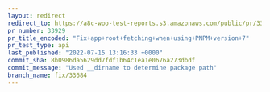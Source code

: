 ```yaml
---
layout: redirect
redirect_to: https://a8c-woo-test-reports.s3.amazonaws.com/public/pr/33929/api/index.html
pr_number: 33929
pr_title_encoded: "Fix+app+root+fetching+when+using+PNPM+version+7"
pr_test_type: api
last_published: "2022-07-15 13:16:33 +0000"
commit_sha: 8b0986da5629dd7fdf1b64c1ea1e0676a273dbdf
commit_message: "Used __dirname to determine package path"
branch_name: fix/33684
---
```

